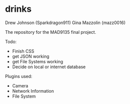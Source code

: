 drinks
======
Drew Johnson (Sparkdragon911)
Gina Mazzolin (mazz0016)


The repository for the MAD9135 final project.

Todo:
- Finish CSS
- get JSON working
- get File Systems working
- Decide on local or internet database

Plugins used:
- Camera
- Network Information
- File System